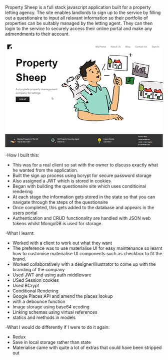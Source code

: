 Property Sheep is a full stack javascript application built for a property letting agency. The site enables landlords to sign up to the service by filling out a questionaire to input all relavant information so their portfolio of properties can be suitably managed by the letting agent. They can then login to the service to securely access their online portal and make any admendments to their account. 

<img src="./Thumbnail.png">

-How I built this:
* This was for a real client so sat with the owner to discuss exactly what he wanted from the application.
* Built the sign up process using bcrypt for secure password storage
* Also assigned a JWT which is stored in cookies
* Began with building the questionaire site which uses conditioinal rendering
* At each stage the information gets stored in the state so that you can navigate through the steps of the questionaire
* Once completed, this gets added to the database and appears in the users portal 
* Authentication and CRUD functionality are handled with JSON web tokens whilst MongoDB is used for storage.

-What I learnt:
* Worked with a client to work out what they want
* The preference was to use materialise UI for easy maintenance so learnt how to customise materialise UI components such as checkbox to fit the brand.
* Worked collaboratively with a designer/illustrator to come up with the branding of the company
* Used JWT and using auth middleware
* USed Session cookies
* Used BCrypt
* Conditional Rendering
* Google Places API and amend the places lookup 
* with a debounce function
* Image storage using base64 ecoding
* Linking schemas using virtual references
* statics and methods in models

-What I would do differently if I were to do it again:
* Redux
* Save in local storage rather than state
* Materialise came with quite a lot of extras that could have been stripped out



